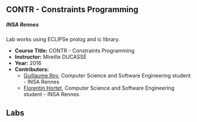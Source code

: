 CONTR - Constraints Programming
--------

##### INSA Rennes
Lab works using ECLIPSe prolog and ic library.

* **Course Title:** CONTR - Constraints Programming
* **Instructor:** Mireille DUCASSÉ
* **Year:** 2016
* **Contributors:**
  * <a href="https://github.com/guroy">Guillaume Roy</a>, Computer Science and Software Engineering student - INSA Rennes
  * <a href="https://github.com/Petwag">Florentin Hortet</a>, Computer Science and Software Engineering student - INSA Rennes

Labs
----
